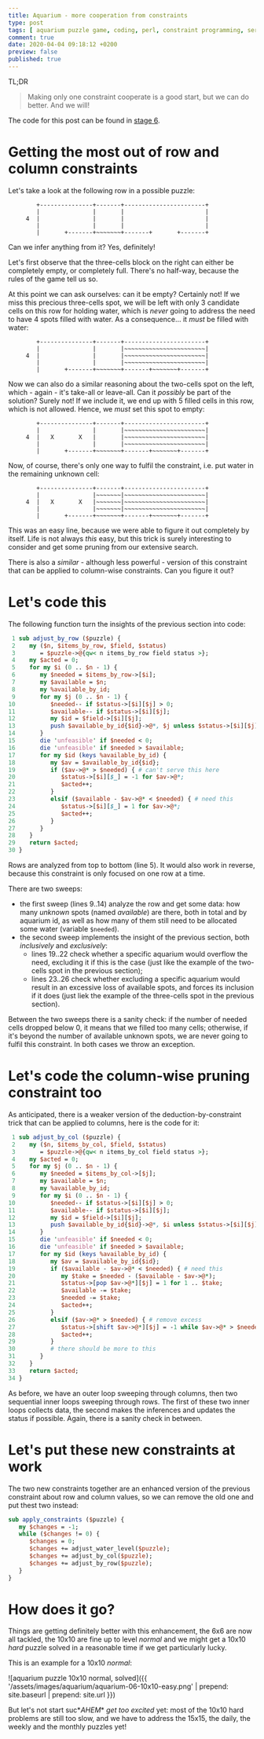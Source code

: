 ```yaml
---
title: Aquarium - more cooperation from constraints
type: post
tags: [ aquarium puzzle game, coding, perl, constraint programming, series:Aquarium ]
comment: true
date: 2020-04-04 09:18:12 +0200
preview: false
published: true
---
```


TL;DR

> Making only one constraint cooperate is a good start, but we can do
> better. And we will!

The code for this post can be found in [stage 6][].

# Getting the most out of row and column constraints

Let's take a look at the following row in a possible puzzle:

```
        +---------------+-------+-----------------------+
        |               |       |                       |
     4  |               |       |                       |
        |               |       |                       |
        |       +-------+~~~~~~~+-------+       +-------+
```

Can we infer anything from it? Yes, definitely!

Let's first observe that the three-cells block on the right can either be
completely empty, or completely full. There's no half-way, because the rules
of the game tell us so.

At this point we can ask ourselves: can it be empty? Certainly not! If we
miss this precious three-cells spot, we will be left with only 3 candidate
cells on this row for holding water, which is *never* going to address the
need to have 4 spots filled with water. As a consequence... it *must* be
filled with water:

```
        +---------------+-------+-----------------------+
        |               |       |~~~~~~~~~~~~~~~~~~~~~~~|
     4  |               |       |~~~~~~~~~~~~~~~~~~~~~~~|
        |               |       |~~~~~~~~~~~~~~~~~~~~~~~|
        |       +-------+~~~~~~~+-------+~~~~~~~+-------+
```

Now we can also do a similar reasoning about the two-cells spot on the left,
which - again - it's take-all or leave-all. Can it *possibly* be part of the
solution? Surely not! If we include it, we end up with 5 filled cells in
this row, which is not allowed. Hence, we *must* set this spot to empty:

```
        +---------------+-------+-----------------------+
        |               |       |~~~~~~~~~~~~~~~~~~~~~~~|
     4  |   X       X   |       |~~~~~~~~~~~~~~~~~~~~~~~|
        |               |       |~~~~~~~~~~~~~~~~~~~~~~~|
        |       +-------+~~~~~~~+-------+~~~~~~~+-------+
```

Now, of course, there's only one way to fulfil the constraint, i.e. put
water in the remaining unknown cell:

```
        +---------------+-------+-----------------------+
        |               |~~~~~~~|~~~~~~~~~~~~~~~~~~~~~~~|
     4  |   X       X   |~~~~~~~|~~~~~~~~~~~~~~~~~~~~~~~|
        |               |~~~~~~~|~~~~~~~~~~~~~~~~~~~~~~~|
        |       +-------+~~~~~~~+-------+~~~~~~~+-------+
```

This was an easy line, because we were able to figure it out completely by
itself. Life is not always *this* easy, but this trick is surely interesting
to consider and get some pruning from our extensive search.

There is also a *similar* - although less powerful - version of this
constraint that can be applied to column-wise constraints. Can you figure it
out?

# Let's code this

The following function turn the insights of the previous section into code:

```perl
 1 sub adjust_by_row ($puzzle) {
 2    my ($n, $items_by_row, $field, $status)
 3       = $puzzle->@{qw< n items_by_row field status >};
 4    my $acted = 0;
 5    for my $i (0 .. $n - 1) {
 6       my $needed = $items_by_row->[$i];
 7       my $available = $n;
 8       my %available_by_id;
 9       for my $j (0 .. $n - 1) {
10          $needed-- if $status->[$i][$j] > 0;
11          $available-- if $status->[$i][$j];
12          my $id = $field->[$i][$j];
13          push $available_by_id{$id}->@*, $j unless $status->[$i][$j];
14       }
15       die 'unfeasible' if $needed < 0;
16       die 'unfeasible' if $needed > $available;
17       for my $id (keys %available_by_id) {
18          my $av = $available_by_id{$id};
19          if ($av->@* > $needed) { # can't serve this here
20             $status->[$i][$_] = -1 for $av->@*;
21             $acted++;
22          }
23          elsif ($available - $av->@* < $needed) { # need this
24             $status->[$i][$_] = 1 for $av->@*;
25             $acted++;
26          }
27       }
28    }
29    return $acted;
30 }
```

Rows are analyzed from top to bottom (line 5). It would also work in
reverse, because this constraint is only focused on one row at a time.

There are two sweeps:

- the first sweep (lines 9..14) analyze the row and get some data: how many
  *unknown* spots (named *available*) are there, both in total and by
  aquarium id, as well as how many of them still need to be allocated some
  water (variable `$needed`).
- the second sweep implements the insight of the previous section, both
  *inclusively* and *exclusively*:
  - lines 19..22 check whether a specific aquarium would overflow the need,
    excluding it if this is the case (just like the example of the two-cells
    spot in the previous section);
  - lines 23..26 check whether excluding a specific aquarium would result in
    an excessive loss of available spots, and forces its inclusion if it
    does (just liek the example of the three-cells spot in the previous
    section).

Between the two sweeps there is a sanity check: if the number of needed
cells dropped below 0, it means that we filled too many cells; otherwise, if
it's beyond the number of available unknown spots, we are never going to
fulfil this constraint. In both cases we throw an exception.

# Let's code the column-wise pruning constraint too

As anticipated, there is a weaker version of the deduction-by-constraint
trick that can be applied to columns, here is the code for it:

```perl
 1 sub adjust_by_col ($puzzle) {
 2    my ($n, $items_by_col, $field, $status)
 3       = $puzzle->@{qw< n items_by_col field status >};
 4    my $acted = 0;
 5    for my $j (0 .. $n - 1) {
 6       my $needed = $items_by_col->[$j];
 7       my $available = $n;
 8       my %available_by_id;
 9       for my $i (0 .. $n - 1) {
10          $needed-- if $status->[$i][$j] > 0;
11          $available-- if $status->[$i][$j];
12          my $id = $field->[$i][$j];
13          push $available_by_id{$id}->@*, $i unless $status->[$i][$j];
14       }
15       die 'unfeasible' if $needed < 0;
16       die 'unfeasible' if $needed > $available;
17       for my $id (keys %available_by_id) {
18          my $av = $available_by_id{$id};
19          if ($available - $av->@* < $needed) { # need this
20             my $take = $needed - ($available - $av->@*);
21             $status->[pop $av->@*][$j] = 1 for 1 .. $take;
22             $available -= $take;
23             $needed -= $take;
24             $acted++;
25          }
26          elsif ($av->@* > $needed) { # remove excess
27             $status->[shift $av->@*][$j] = -1 while $av->@* > $needed;
28             $acted++;
29          }
30          # there should be more to this
31       }
32    }
33    return $acted;
34 }
```

As before, we have an outer loop sweeping through columns, then two
sequential inner loops sweeping through rows. The first of these two inner
loops collects data, the second makes the inferences and updates the status
if possible. Again, there is a sanity check in between.

# Let's put these new constraints at work

The two new constraints together are an enhanced version of the previous
constraint about row and column values, so we can remove the old one and put
thest two instead:

```perl
sub apply_constraints ($puzzle) {
   my $changes = -1;
   while ($changes != 0) {
      $changes = 0;
      $changes += adjust_water_level($puzzle);
      $changes += adjust_by_col($puzzle);
      $changes += adjust_by_row($puzzle);
   }
}
```

# How does it go?

Things are getting definitely better with this enhancement, the 6x6 are now
all tackled, the 10x10 are fine up to level *normal* and we might get a
10x10 *hard* puzzle solved in a reasonable time if we get particularly
lucky.

This is an example for a 10x10 *normal*:

![aquarium puzzle 10x10 normal, solved]({{ '/assets/images/aquarium/aquarium-06-10x10-easy.png' | prepend: site.baseurl | prepend: site.url }})

But let's not start suc\**AHEM*\* *get too excited* yet: most of the 10x10
hard problems are still too slow, and we have to address the 15x15, the
daily, the weekly and the monthly puzzles yet!

[stage 6]: https://gitlab.com/polettix/aquarium-solver/-/blob/master/06-more-cooperation/aquarium.pl
